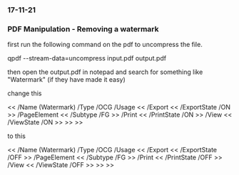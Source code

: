 ### 17-11-21
### PDF Manipulation - Removing a watermark

first run the following command on the pdf to uncompress the file.

qpdf --stream-data=uncompress input.pdf output.pdf

then open the output.pdf in notepad and search for something like "Watermark" (if they have made it easy)

change this

<< /Name (Watermark) /Type /OCG /Usage << /Export << /ExportState /ON >> /PageElement << /Subtype /FG >> /Print << /PrintState /ON >> /View << /ViewState /ON >> >> >>

to this

<< /Name (Watermark) /Type /OCG /Usage << /Export << /ExportState /OFF >> /PageElement << /Subtype /FG >> /Print << /PrintState /OFF >> /View << /ViewState /OFF >> >> >>
